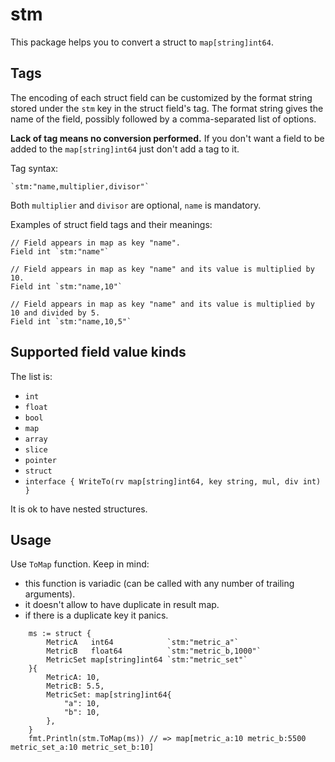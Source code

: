 # stm

This package helps you to convert a struct to `map[string]int64`.

## Tags

The encoding of each struct field can be customized by the format string stored under the `stm` key in the struct field's tag.
The format string gives the name of the field, possibly followed by a comma-separated list of options.

**Lack of tag means no conversion performed.**
If you don't want a field to be added to the `map[string]int64` just don't add a tag to it.
 
Tag syntax:

```
`stm:"name,multiplier,divisor"`
```

Both `multiplier` and `divisor` are optional, `name` is mandatory.

Examples of struct field tags and their meanings:

```
// Field appears in map as key "name".
Field int `stm:"name"`

// Field appears in map as key "name" and its value is multiplied by 10.
Field int `stm:"name,10"`

// Field appears in map as key "name" and its value is multiplied by 10 and divided by 5.
Field int `stm:"name,10,5"`
```

## Supported field value kinds

The list is:

-   `int`
-   `float`
-   `bool`
-   `map`
-   `array`
-   `slice`
-   `pointer`
-   `struct`
-   `interface { WriteTo(rv map[string]int64, key string, mul, div int) }`

It is ok to have nested structures.

## Usage

Use `ToMap` function. Keep in mind:

-   this function is variadic (can be called with any number of trailing arguments).
-   it doesn't allow to have duplicate in result map.
-   if there is a duplicate key it panics.


```
	ms := struct {
		MetricA   int64            `stm:"metric_a"`
		MetricB   float64          `stm:"metric_b,1000"`
		MetricSet map[string]int64 `stm:"metric_set"`
	}{
		MetricA: 10,
		MetricB: 5.5,
		MetricSet: map[string]int64{
			"a": 10,
			"b": 10,
		},
	}
	fmt.Println(stm.ToMap(ms)) // => map[metric_a:10 metric_b:5500 metric_set_a:10 metric_set_b:10]
```
